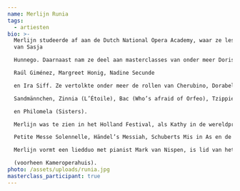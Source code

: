 ```yaml
---
name: Merlijn Runia
tags:
  - artiesten
bio: >-
  Merlijn studeerde af aan de Dutch National Opera Academy, waar ze les kreeg
  van Sasja

  Hunnego. Daarnaast nam ze deel aan masterclasses van onder meer Doris Soffel, Dennis O’Neill,

  Raúl Giménez, Margreet Honig, Nadine Secunde

  en Ira Siff. Ze vertolkte onder meer de rollen van Cherubino, Dorabella, Orlofsky, Flora, Dido,

  Sandmännchen, Zinnia (L’Étoile), Bac (Who’s afraid of Orfeo), Tzippie (Where the Wild Things Are)

  en Philomela (Sisters).

  Merlijn was te zien in het Holland Festival, als Kathy in de wereldpremière van Arnoud Noordegraafs As Big As The Sky. Ze zong onder meer de altsolo’s in Bach’s Matthäus Passion, Duruflé’s Requiem, Rossini’s

  Petite Messe Solennelle, Händel’s Messiah, Schuberts Mis in As en de Krönungsmesse van Mozart. Merlijn werd uitgenodigd om Sequenza III van Luciano Berio uit te voeren tijdens het Berio Festivals in Amster- dam en Rotterdam. Ze zong Tehellim, Music for 18 Musicians en Desert Music van Steve Reich. Merlijn heeft gewerkt met dirigenten als Patrick Fournillier, Antony Hermus, Jonathan Cohen, Etienne Siebens, Bas Wiegers, Martin Sieghart en Clark Rundell, en met regisseurs als Laurent Pelly, Marcel Sijm, Isabel Schröder, Lotte de Beer, Marc Krone, Xander Straat, Daniël van Klaveren en Elsina Jansen.

  Merlijn vormt een liedduo met pianist Mark van Nispen, is lid van het Coco Collectief en Kasko

  (voorheen Kameroperahuis).
photo: /assets/uploads/runia.jpg
masterclass_participant: true
---
```

